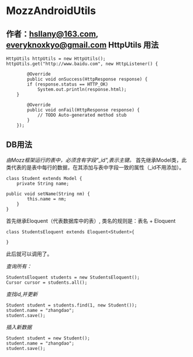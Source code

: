 MozzAndroidUtils
===================
作者：hsllany@163.com, everyknoxkyo@gmail.com
HttpUtils 用法
-------------------

```
HttpUtils httpUtils = new HttpUtils();
httpUtils.get("http://www.baidu.com", new HttpListener() {

		@Override
		public void onSuccess(HttpResponse response) {
		if (response.status == HTTP_OK)
			System.out.println(response.html);
	}

		@Override
		public void onFail(HttpResponse response) {
			// TODO Auto-generated method stub
		}
	});
```

DB用法
--------------------
*由Mozz框架运行的表中，必须含有字段"_id",表示主键。*
首先继承Model类，此类代表的是表中每行的数据，在其添加与表中字段一致的属性（_id不用添加）。

```
class Student extends Model {
	private String name;

public void setName(String nm) {
		this.name = nm;
	}
}
```

首先继承Eloquent（代表数据库中的表）, 类名的规则是：表名 + Eloquent

```
class StudentsEloquent extends Eloquent<Student>{

}
```

此后就可以调用了。

*查询所有：*
```
StudentsEloquent students = new StudentsEloquent();
Cursor cursor = students.all();
```

*查找id,并更新*
```
Student student = students.find(1, new Student());
student.name = "zhangdao";
student.save();
```

*插入新数据*
```
Student student = new Student();
student.name = "zhangdao";
student.save();
```
